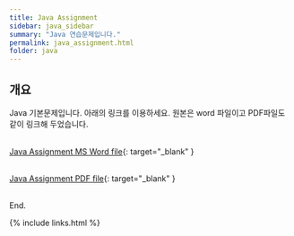 ```yaml
---
title: Java Assignment
sidebar: java_sidebar
summary: "Java 연습문제입니다."
permalink: java_assignment.html
folder: java
---
```


## 개요

Java 기본문제입니다. 아래의 링크를 이용하세요. 원본은 word 파일이고 PDF파일도 같이 링크해 두었습니다.
<br><br>

[Java Assignment MS Word file](https://drive.google.com/file/d/1x6B_RNY8h7LCr_IeMk7hkoJecoBkLjB5/view?usp=share_link){: target="_blank" }
<br><br>

[Java Assignment PDF file](https://drive.google.com/file/d/1-Rg0MvgTXjj6xYt6ZIaPlYecwvTZFpgT/view?usp=share_link){: target="_blank" }
<br><br>

End.

{% include links.html %}
